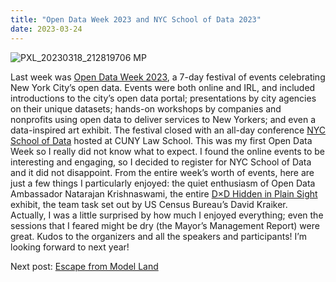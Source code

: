 ```yaml
---
title: "Open Data Week 2023 and NYC School of Data 2023"
date: 2023-03-24
---
```

![PXL_20230318_212819706 MP](https://user-images.githubusercontent.com/112728848/236284958-2583dc81-4520-4ffa-a83e-86778ebb48f4.jpg)
<p>
Last week was <a href="https://2023.open-data.nyc/">Open Data Week 2023</a>, a 7-day festival of events celebrating New York City’s open data. Events were both online and IRL, and included introductions to the city’s open data portal; presentations by city agencies on their unique datasets; hands-on workshops by companies and nonprofits using open data to deliver services to New Yorkers; and even a data-inspired art exhibit. The festival closed with an all-day conference <a href="https://schoolofdata.nyc/">NYC School of Data</a> hosted at CUNY Law School.
This was my first Open Data Week so I really did not know what to expect. I found the online events to be interesting and engaging, so I decided to register for NYC School of Data and it did not disappoint. From the entire week’s worth of events, here are just a few things I particularly enjoyed: the quiet enthusiasm of Open Data Ambassador Natarajan Krishnaswami, the entire <a href="https://datathroughdesign.com/">D×D Hidden in Plain Sight</a> exhibit, the team task set out by US Census Bureau’s David Kraiker. Actually, I was a little surprised by how much I enjoyed everything; even the sessions that I feared might be dry (the Mayor’s Management Report) were great. Kudos to the organizers and all the speakers and participants! I’m looking forward to next year!</p>
Next post: <a href="https://mf3321.github.io/2023/04/07/Escape-from-Model-Land.html">Escape from Model Land</a>
